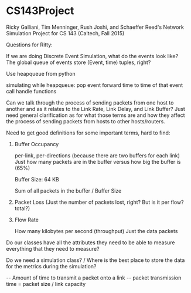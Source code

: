 # CS143Project
Ricky Galliani, Tim Menninger, Rush Joshi, and Schaeffer Reed's Network Simulation Project for CS 143 (Caltech, Fall 2015)


Questions for Ritty:

If we are doing Discrete Event Simulation, what do the events look like?  
The global queue of events store (Event, time) tuples, right?

Use heapqueue from python

simulating 
while heapqueue:
	pop event
	forward time to time of that event
	call handle functions

Can we talk through the process of sending packets from one host to another
and as it relates to the Link Rate, Link Delay, and Link Buffer? Just need
general clarification as for what those terms are and how they affect the 
process of sending packets from hosts to other hosts/routers. 

Need to get good definitions for some important terms, hard to find: 
1. Buffer Occupancy

	per-link, per-directions (because there are two buffers for each link)
	Just how many packets are in the buffer versus how big the buffer is (65%)

	Buffer Size: 64 KB

	Sum of all packets in the buffer / Buffer Size

2. Packet Loss 
 	(Just the number of packets lost, right? But is it per flow? total?)


3. Flow Rate

	How many kilobytes per second (throughput)
	Just the data packets

Do our classes have all the attributes they need to be able to measure 
everything that they need to measure?  

Do we need a simulation class? / Where is the best place to store the data 
for the metrics during the simulation? 

-- Amount of time to transmit a packet onto a link --
packet transmission time = packet size / link capacity

